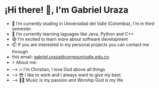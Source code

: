 # ¡Hi there! 👋, I'm Gabriel Uraza

- 🔭 I’m currently studing in Universidad del Valle (Colombia), I'm in third semester.
- 🌱 I’m currently learning laguages like Java, Python and C++
- 😄 I'm excited to learn more about software development
- 📫 If you are interested in my personal projects you can contact me through
- this email: gabriel.uraza@correounivalle.edu.co
- ⚡ About me:
- --> 🔥 I'm Christian, I love God above all things
- --> 😎 I like to work and I always want to give my best
- --> 🎹🎸 Music is my passion and Worship God is my life
